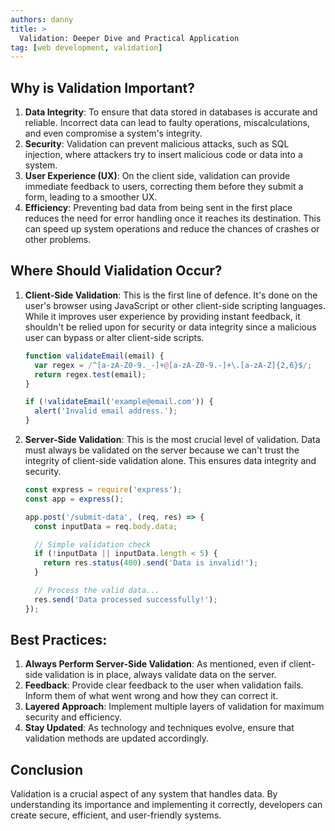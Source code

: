 ```yaml
---
authors: danny
title: >
  Validation: Deeper Dive and Practical Application
tag: [web development, validation]
---
```


## Why is Validation Important?

1. **Data Integrity**: To ensure that data stored in databases is accurate and reliable. Incorrect data can lead to faulty operations, miscalculations, and even compromise a system's integrity.
2. **Security**: Validation can prevent malicious attacks, such as SQL injection, where attackers try to insert malicious code or data into a system.
3. **User Experience (UX)**: On the client side, validation can provide immediate feedback to users, correcting them before they submit a form, leading to a smoother UX.
4. **Efficiency**: Preventing bad data from being sent in the first place reduces the need for error handling once it reaches its destination. This can speed up system operations and reduce the chances of crashes or other problems.

## Where Should Vialidation Occur?

1. **Client-Side Validation**: This is the first line of defence. It's done on the user's browser using JavaScript or other client-side scripting languages. While it improves user experience by providing instant feedback, it shouldn't be relied upon for security or data integrity since a malicious user can bypass or alter client-side scripts.

   ```jsx
   function validateEmail(email) {
     var regex = /^[a-zA-Z0-9._-]+@[a-zA-Z0-9.-]+\.[a-zA-Z]{2,6}$/;
     return regex.test(email);
   }

   if (!validateEmail('example@email.com')) {
     alert('Invalid email address.');
   }
   ```

2. **Server-Side Validation**: This is the most crucial level of validation. Data must always be validated on the server because we can't trust the integrity of client-side validation alone. This ensures data integrity and security.

   ```jsx
   const express = require('express');
   const app = express();

   app.post('/submit-data', (req, res) => {
     const inputData = req.body.data;

     // Simple validation check
     if (!inputData || inputData.length < 5) {
       return res.status(400).send('Data is invalid!');
     }

     // Process the valid data...
     res.send('Data processed successfully!');
   });
   ```

## Best Practices:

1. **Always Perform Server-Side Validation**: As mentioned, even if client-side validation is in place, always validate data on the server.
2. **Feedback**: Provide clear feedback to the user when validation fails. Inform them of what went wrong and how they can correct it.
3. **Layered Approach**: Implement multiple layers of validation for maximum security and efficiency.
4. **Stay Updated**: As technology and techniques evolve, ensure that validation methods are updated accordingly.

## Conclusion

Validation is a crucial aspect of any system that handles data. By understanding its importance and implementing it correctly, developers can create secure, efficient, and user-friendly systems.
